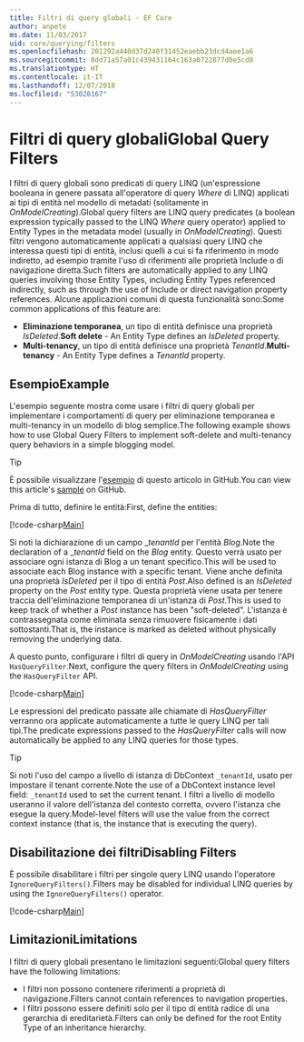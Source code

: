 ```yaml
---
title: Filtri di query globali - EF Core
author: anpete
ms.date: 11/03/2017
uid: core/querying/filters
ms.openlocfilehash: 201292a440d37d240f31452eaebb23dcd4aee1a6
ms.sourcegitcommit: 8dd71a57a01c439431164c163a0722877d0e5cd8
ms.translationtype: HT
ms.contentlocale: it-IT
ms.lasthandoff: 12/07/2018
ms.locfileid: "53028167"
---
```

# <a name="global-query-filters"></a><span data-ttu-id="7c3e3-102">Filtri di query globali</span><span class="sxs-lookup"><span data-stu-id="7c3e3-102">Global Query Filters</span></span>

<span data-ttu-id="7c3e3-103">I filtri di query globali sono predicati di query LINQ (un'espressione booleana in genere passata all'operatore di query *Where* di LINQ) applicati ai tipi di entità nel modello di metadati (solitamente in *OnModelCreating*).</span><span class="sxs-lookup"><span data-stu-id="7c3e3-103">Global query filters are LINQ query predicates (a boolean expression typically passed to the LINQ *Where* query operator) applied to Entity Types in the metadata model (usually in *OnModelCreating*).</span></span> <span data-ttu-id="7c3e3-104">Questi filtri vengono automaticamente applicati a qualsiasi query LINQ che interessa questi tipi di entità, inclusi quelli a cui si fa riferimento in modo indiretto, ad esempio tramite l'uso di riferimenti alle proprietà Include o di navigazione diretta.</span><span class="sxs-lookup"><span data-stu-id="7c3e3-104">Such filters are automatically applied to any LINQ queries involving those Entity Types, including Entity Types referenced indirectly, such as through the use of Include or direct navigation property references.</span></span> <span data-ttu-id="7c3e3-105">Alcune applicazioni comuni di questa funzionalità sono:</span><span class="sxs-lookup"><span data-stu-id="7c3e3-105">Some common applications of this feature are:</span></span>

* <span data-ttu-id="7c3e3-106">**Eliminazione temporanea**, un tipo di entità definisce una proprietà *IsDeleted*.</span><span class="sxs-lookup"><span data-stu-id="7c3e3-106">**Soft delete** - An Entity Type defines an *IsDeleted* property.</span></span>
* <span data-ttu-id="7c3e3-107">**Multi-tenancy**, un tipo di entità definisce una proprietà *TenantId*.</span><span class="sxs-lookup"><span data-stu-id="7c3e3-107">**Multi-tenancy** - An Entity Type defines a *TenantId* property.</span></span>

## <a name="example"></a><span data-ttu-id="7c3e3-108">Esempio</span><span class="sxs-lookup"><span data-stu-id="7c3e3-108">Example</span></span>

<span data-ttu-id="7c3e3-109">L'esempio seguente mostra come usare i filtri di query globali per implementare i comportamenti di query per eliminazione temporanea e multi-tenancy in un modello di blog semplice.</span><span class="sxs-lookup"><span data-stu-id="7c3e3-109">The following example shows how to use Global Query Filters to implement soft-delete and multi-tenancy query behaviors in a simple blogging model.</span></span>

> [!TIP]
> <span data-ttu-id="7c3e3-110">È possibile visualizzare l'[esempio](https://github.com/aspnet/EntityFramework.Docs/tree/master/samples/core/QueryFilters) di questo articolo in GitHub.</span><span class="sxs-lookup"><span data-stu-id="7c3e3-110">You can view this article's [sample](https://github.com/aspnet/EntityFramework.Docs/tree/master/samples/core/QueryFilters) on GitHub.</span></span>

<span data-ttu-id="7c3e3-111">Prima di tutto, definire le entità:</span><span class="sxs-lookup"><span data-stu-id="7c3e3-111">First, define the entities:</span></span>

[!code-csharp[Main](../../../samples/core/QueryFilters/Program.cs#Entities)]

<span data-ttu-id="7c3e3-112">Si noti la dichiarazione di un campo __tenantId_ per l'entità _Blog_.</span><span class="sxs-lookup"><span data-stu-id="7c3e3-112">Note the declaration of a __tenantId_ field on the _Blog_ entity.</span></span> <span data-ttu-id="7c3e3-113">Questo verrà usato per associare ogni istanza di Blog a un tenant specifico.</span><span class="sxs-lookup"><span data-stu-id="7c3e3-113">This will be used to associate each Blog instance with a specific tenant.</span></span> <span data-ttu-id="7c3e3-114">Viene anche definita una proprietà _IsDeleted_ per il tipo di entità _Post_.</span><span class="sxs-lookup"><span data-stu-id="7c3e3-114">Also defined is an _IsDeleted_ property on the _Post_ entity type.</span></span> <span data-ttu-id="7c3e3-115">Questa proprietà viene usata per tenere traccia dell'eliminazione temporanea di un'istanza di _Post_.</span><span class="sxs-lookup"><span data-stu-id="7c3e3-115">This is used to keep track of whether a _Post_ instance has been "soft-deleted".</span></span> <span data-ttu-id="7c3e3-116">L'istanza è contrassegnata come eliminata senza rimuovere fisicamente i dati sottostanti.</span><span class="sxs-lookup"><span data-stu-id="7c3e3-116">That is, the instance is marked as deleted without physically removing the underlying data.</span></span>

<span data-ttu-id="7c3e3-117">A questo punto, configurare i filtri di query in _OnModelCreating_ usando l'API ```HasQueryFilter```.</span><span class="sxs-lookup"><span data-stu-id="7c3e3-117">Next, configure the query filters in _OnModelCreating_ using the ```HasQueryFilter``` API.</span></span>

[!code-csharp[Main](../../../samples/core/QueryFilters/Program.cs#Configuration)]

<span data-ttu-id="7c3e3-118">Le espressioni del predicato passate alle chiamate di _HasQueryFilter_ verranno ora applicate automaticamente a tutte le query LINQ per tali tipi.</span><span class="sxs-lookup"><span data-stu-id="7c3e3-118">The predicate expressions passed to the _HasQueryFilter_ calls will now automatically be applied to any LINQ queries for those types.</span></span>

> [!TIP]
> <span data-ttu-id="7c3e3-119">Si noti l'uso del campo a livello di istanza di DbContext ```_tenantId```, usato per impostare il tenant corrente.</span><span class="sxs-lookup"><span data-stu-id="7c3e3-119">Note the use of a DbContext instance level field: ```_tenantId``` used to set the current tenant.</span></span> <span data-ttu-id="7c3e3-120">I filtri a livello di modello useranno il valore dell'istanza del contesto corretta, ovvero l'istanza che esegue la query.</span><span class="sxs-lookup"><span data-stu-id="7c3e3-120">Model-level filters will use the value from the correct context instance (that is, the instance that is executing the query).</span></span>

## <a name="disabling-filters"></a><span data-ttu-id="7c3e3-121">Disabilitazione dei filtri</span><span class="sxs-lookup"><span data-stu-id="7c3e3-121">Disabling Filters</span></span>

<span data-ttu-id="7c3e3-122">È possibile disabilitare i filtri per singole query LINQ usando l'operatore ```IgnoreQueryFilters()```.</span><span class="sxs-lookup"><span data-stu-id="7c3e3-122">Filters may be disabled for individual LINQ queries by using the ```IgnoreQueryFilters()``` operator.</span></span>

[!code-csharp[Main](../../../samples/core/QueryFilters/Program.cs#IgnoreFilters)]

## <a name="limitations"></a><span data-ttu-id="7c3e3-123">Limitazioni</span><span class="sxs-lookup"><span data-stu-id="7c3e3-123">Limitations</span></span>

<span data-ttu-id="7c3e3-124">I filtri di query globali presentano le limitazioni seguenti:</span><span class="sxs-lookup"><span data-stu-id="7c3e3-124">Global query filters have the following limitations:</span></span>

* <span data-ttu-id="7c3e3-125">I filtri non possono contenere riferimenti a proprietà di navigazione.</span><span class="sxs-lookup"><span data-stu-id="7c3e3-125">Filters cannot contain references to navigation properties.</span></span>
* <span data-ttu-id="7c3e3-126">I filtri possono essere definiti solo per il tipo di entità radice di una gerarchia di ereditarietà.</span><span class="sxs-lookup"><span data-stu-id="7c3e3-126">Filters can only be defined for the root Entity Type of an inheritance hierarchy.</span></span>
